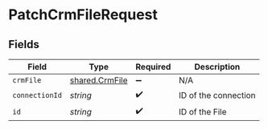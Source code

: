 # PatchCrmFileRequest


## Fields

| Field                                            | Type                                             | Required                                         | Description                                      |
| ------------------------------------------------ | ------------------------------------------------ | ------------------------------------------------ | ------------------------------------------------ |
| `crmFile`                                        | [shared.CrmFile](../../models/shared/crmfile.md) | :heavy_minus_sign:                               | N/A                                              |
| `connectionId`                                   | *string*                                         | :heavy_check_mark:                               | ID of the connection                             |
| `id`                                             | *string*                                         | :heavy_check_mark:                               | ID of the File                                   |